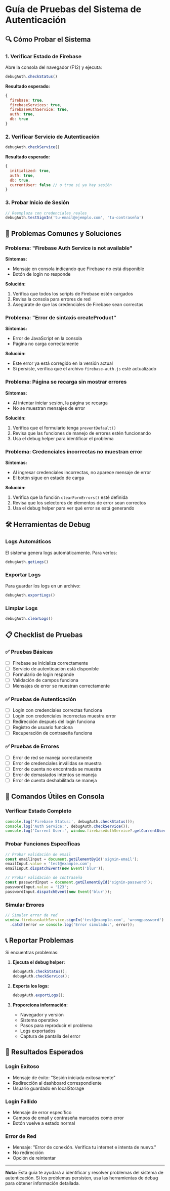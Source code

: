 # Guía de Pruebas del Sistema de Autenticación

## 🔍 Cómo Probar el Sistema

### 1. Verificar Estado de Firebase
Abre la consola del navegador (F12) y ejecuta:
```javascript
debugAuth.checkStatus()
```

**Resultado esperado:**
```javascript
{
  firebase: true,
  firebaseServices: true,
  firebaseAuthService: true,
  auth: true,
  db: true
}
```

### 2. Verificar Servicio de Autenticación
```javascript
debugAuth.checkService()
```

**Resultado esperado:**
```javascript
{
  initialized: true,
  auth: true,
  db: true,
  currentUser: false // o true si ya hay sesión
}
```

### 3. Probar Inicio de Sesión
```javascript
// Reemplaza con credenciales reales
debugAuth.testSignIn('tu-email@ejemplo.com', 'tu-contraseña')
```

## 🚨 Problemas Comunes y Soluciones

### Problema: "Firebase Auth Service is not available"
**Síntomas:**
- Mensaje en consola indicando que Firebase no está disponible
- Botón de login no responde

**Solución:**
1. Verifica que todos los scripts de Firebase estén cargados
2. Revisa la consola para errores de red
3. Asegúrate de que las credenciales de Firebase sean correctas

### Problema: "Error de sintaxis createProduct"
**Síntomas:**
- Error de JavaScript en la consola
- Página no carga correctamente

**Solución:**
- Este error ya está corregido en la versión actual
- Si persiste, verifica que el archivo `firebase-auth.js` esté actualizado

### Problema: Página se recarga sin mostrar errores
**Síntomas:**
- Al intentar iniciar sesión, la página se recarga
- No se muestran mensajes de error

**Solución:**
1. Verifica que el formulario tenga `preventDefault()`
2. Revisa que las funciones de manejo de errores estén funcionando
3. Usa el debug helper para identificar el problema

### Problema: Credenciales incorrectas no muestran error
**Síntomas:**
- Al ingresar credenciales incorrectas, no aparece mensaje de error
- El botón sigue en estado de carga

**Solución:**
1. Verifica que la función `clearFormErrors()` esté definida
2. Revisa que los selectores de elementos de error sean correctos
3. Usa el debug helper para ver qué error se está generando

## 🛠️ Herramientas de Debug

### Logs Automáticos
El sistema genera logs automáticamente. Para verlos:
```javascript
debugAuth.getLogs()
```

### Exportar Logs
Para guardar los logs en un archivo:
```javascript
debugAuth.exportLogs()
```

### Limpiar Logs
```javascript
debugAuth.clearLogs()
```

## 📋 Checklist de Pruebas

### ✅ Pruebas Básicas
- [ ] Firebase se inicializa correctamente
- [ ] Servicio de autenticación está disponible
- [ ] Formulario de login responde
- [ ] Validación de campos funciona
- [ ] Mensajes de error se muestran correctamente

### ✅ Pruebas de Autenticación
- [ ] Login con credenciales correctas funciona
- [ ] Login con credenciales incorrectas muestra error
- [ ] Redirección después del login funciona
- [ ] Registro de usuario funciona
- [ ] Recuperación de contraseña funciona

### ✅ Pruebas de Errores
- [ ] Error de red se maneja correctamente
- [ ] Error de credenciales inválidas se muestra
- [ ] Error de cuenta no encontrada se muestra
- [ ] Error de demasiados intentos se maneja
- [ ] Error de cuenta deshabilitada se maneja

## 🔧 Comandos Útiles en Consola

### Verificar Estado Completo
```javascript
console.log('Firebase Status:', debugAuth.checkStatus());
console.log('Auth Service:', debugAuth.checkService());
console.log('Current User:', window.firebaseAuthService?.getCurrentUser());
```

### Probar Funciones Específicas
```javascript
// Probar validación de email
const emailInput = document.getElementById('signin-email');
emailInput.value = 'test@example.com';
emailInput.dispatchEvent(new Event('blur'));

// Probar validación de contraseña
const passwordInput = document.getElementById('signin-password');
passwordInput.value = '123';
passwordInput.dispatchEvent(new Event('blur'));
```

### Simular Errores
```javascript
// Simular error de red
window.firebaseAuthService.signIn('test@example.com', 'wrongpassword')
  .catch(error => console.log('Error simulado:', error));
```

## 📞 Reportar Problemas

Si encuentras problemas:

1. **Ejecuta el debug helper:**
   ```javascript
   debugAuth.checkStatus();
   debugAuth.checkService();
   ```

2. **Exporta los logs:**
   ```javascript
   debugAuth.exportLogs();
   ```

3. **Proporciona información:**
   - Navegador y versión
   - Sistema operativo
   - Pasos para reproducir el problema
   - Logs exportados
   - Captura de pantalla del error

## 🎯 Resultados Esperados

### Login Exitoso
- Mensaje de éxito: "Sesión iniciada exitosamente"
- Redirección al dashboard correspondiente
- Usuario guardado en localStorage

### Login Fallido
- Mensaje de error específico
- Campos de email y contraseña marcados como error
- Botón vuelve a estado normal

### Error de Red
- Mensaje: "Error de conexión. Verifica tu internet e intenta de nuevo."
- No redirección
- Opción de reintentar

---

**Nota:** Esta guía te ayudará a identificar y resolver problemas del sistema de autenticación. Si los problemas persisten, usa las herramientas de debug para obtener información detallada.
